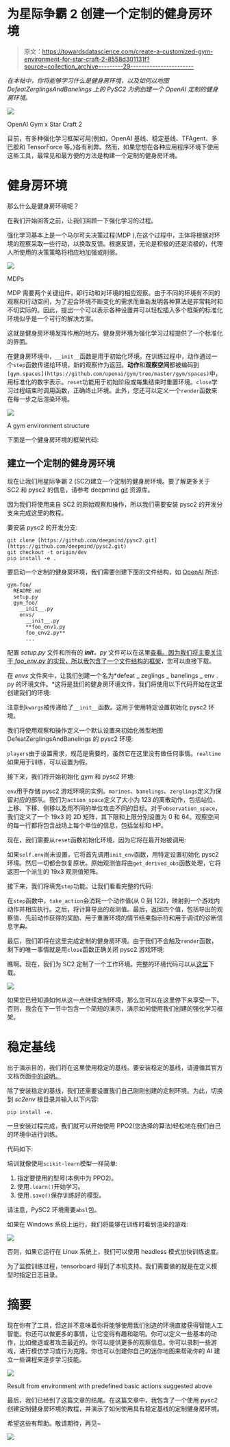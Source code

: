 # 为星际争霸 2 创建一个定制的健身房环境

> 原文：<https://towardsdatascience.com/create-a-customized-gym-environment-for-star-craft-2-8558d301131f?source=collection_archive---------29----------------------->

*在本帖中，你将能够学习什么是健身房环境，以及如何以地图 DefeatZerglingsAndBanelings 上的 PySC2 为例创建一个 OpenAI 定制的健身房环境。*

![](img/2bf02198e5c0cfde38509db760f4e4b4.png)

OpenAI Gym x Star Craft 2

目前，有多种强化学习框架可用(例如，OpenAI 基线、稳定基线、TFAgent、多巴胺和 TensorForce 等。)各有利弊。然而，如果您想在各种应用程序环境下使用这些工具，最常见和最方便的方法是构建一个定制的健身房环境。

# 健身房环境

那么什么是健身房环境呢？

在我们开始回答之前，让我们回顾一下强化学习的过程。

强化学习基本上是一个马尔可夫决策过程(MDP ),在这个过程中，主体将根据对环境的观察采取一些行动，以换取反馈。根据反馈，无论是积极的还是消极的，代理人所使用的决策策略将相应地加强或削弱。

![](img/46089d4ba6161c6e585a1d2e36af1497.png)

MDPs

MDP 需要两个关键组件，即行动和对环境的相应观察。由于不同的环境有不同的观察和行动空间，为了迎合环境不断变化的需求而重新发明各种算法是非常耗时和不切实际的。因此，提出一个可以表示各种设置并可以轻松插入多个框架的标准化环境似乎是一个可行的解决方案。

这就是健身房环境发挥作用的地方。健身房环境为强化学习过程提供了一个标准化的界面。

在健身房环境中，`__init__`函数是用于初始化环境。在训练过程中，动作通过一个`step`函数传递给环境，新的观察作为返回。**动作**和**观察空间**都被编码到`[gym.spaces](https://github.com/openai/gym/tree/master/gym/spaces)`中，用标准化的数字表示。`reset`功能用于初始阶段或每集结束时重置环境。`close`学习过程结束时调用函数，正确终止环境。此外，您还可以定义一个`render`函数来在每一步之后渲染环境。

![](img/7dbf526f235101f8e40cf75a38dc3e61.png)

A gym environment structure

下面是一个健身房环境的框架代码:

## 建立一个定制的健身房环境

现在让我们用星际争霸 2 (SC2)建立一个定制的健身房环境。要了解更多关于 SC2 和 pysc2 的信息，请参考 deepmind [git](https://github.com/deepmind/pysc2) 资源库。

因为我们将使用来自 SC2 的原始观察和操作，所以我们需要安装 pysc2 的开发分支来完成这里的教程。

要安装 pysc2 的开发分支:

```
git clone [https://github.com/deepmind/pysc2.git](https://github.com/deepmind/pysc2.git)
git checkout -t origin/dev
pip install -e .
```

要启动一个定制的健身房环境，我们需要创建下面的文件结构，如 [OpenAI](https://github.com/openai/gym/blob/master/docs/creating-environments.md) 所述:

```
gym-foo/
  README.md
  setup.py
  gym_foo/
    __init__.py
    envs/
      __init__.py
      **foo_env1.py
      foo_env2.py**
      ...
```

配置 *setup.py* 文件和所有的 *__init__。py* 文件可以在这里[查看。因为我们将主要关注于 *foo_env.py* 的实现，所以我包含了一个文件结构的](https://github.com/openai/gym/blob/master/docs/creating-environments.md)[框架](https://github.com/fyr91/gym-env-skeleton)，您可以直接下载。

在 *envs* 文件夹中，让我们创建一个名为*defeat _ zeglings _ banelings _ env . py 的环境文件。*这将是我们的健身房环境文件，我们将使用以下代码开始在这里创建我们的环境:

注意到`kwargs`被传递给了`__init__`函数。这用于使用特定设置初始化 pysc2 环境。

我们将使用观察和操作定义一个默认设置来初始化微型地图 DefeatZerglingsAndBanelings 的 pysc2 环境:

`players`由于设置需求，规范是需要的，虽然它在这里没有做任何事情。`realtime`如果用于训练，可以设置为假。

接下来，我们将开始初始化 gym 和 pysc2 环境:

`env`用于存储 pysc2 游戏环境的实例。`marines`、`banelings`、`zerglings`定义为保留对应的部队。我们为`action_space`定义了大小为 123 的离散动作，包括站位、上移、下移、侧移以及用不同的单位攻击不同的目标。对于`observation_space`，我们定义了一个 19x3 的 2D 矩阵，其下限和上限分别设置为 0 和 64。观察空间的每一行都将包含战场上每个单位的信息，包括坐标和 HP。

现在，我们需要从`reset`函数初始化环境，因为它将在最开始被调用:

如果`self.env`尚未设置，它将首先调用`init_env`函数，用特定设置初始化 pysc2 环境。然后一切都会恢复原状。原始观测值将由`get_derived_obs`函数处理，它将返回一个派生的 19x3 观测值矩阵。

接下来，我们将填充`step`功能。让我们看看完整的代码:

在`step`函数中，`take_action`会消耗一个动作值(从 0 到 122)，映射到一个游戏内动作并相应执行。之后，将计算导出的观测值。最后，返回四个值，包括导出的观察值、先前动作获得的奖励、用于重置环境的情节结束指示符和用于调试的诊断信息字典。

最后，我们即将在这里完成定制的健身房环境。由于我们不会触及`render`函数，剩下的唯一事情就是用`close`函数正确关闭 pysc2 游戏环境:

瞧啊。现在，我们为 SC2 定制了一个工作环境。完整的环境代码可以从[这里](https://github.com/fyr91/sc2env)下载。

![](img/b4db418f9392d7e80b48f1be61c90aac.png)

如果您已经知道如何从这一点继续定制环境，那么您可以在这里停下来享受一下。否则，我会在下一节中包含一个简短的演示，演示如何使用我们创建的强化学习框架。

# 稳定基线

出于演示目的，我们将在这里使用稳定的基线。要安装稳定的基线，请遵循其官方文档页面[中的说明。](https://stable-baselines.readthedocs.io/en/master/)

除了安装稳定的基线，我们还需要设置我们自己刚刚创建的定制环境。为此，切换到 *sc2env* 根目录并输入以下内容:

```
pip install -e. 
```

一旦安装过程完成，我们就可以开始使用 PPO2(您选择的算法)轻松地在我们自己的环境中进行训练。

代码如下:

培训就像使用`scikit-learn`模型一样简单:

1.  指定要使用的型号(本例中为 PPO2)。
2.  使用`.learn()`开始学习。
3.  使用`.save()`保存训练好的模型。

请注意，PySC2 环境需要`absl`包。

如果在 Windows 系统上运行，我们将能够在训练时看到渲染的游戏:

![](img/234d490bac8304043797ea3d1fd3dc54.png)

否则，如果它运行在 Linux 系统上，我们可以使用 headless 模式加快训练速度。

为了监控训练过程，tensorboard 得到了本机支持。我们需要做的就是在定义模型时指定日志目录。

# 摘要

现在你有了工具，但这并不意味着你将能够使用我们创造的环境直接获得智能人工智能。你还可以做更多的事情，让它变得有趣和聪明。你可以定义一些基本的动作，比如撤退或者攻击最近的。你可以提供更多的观察信息。你可以录制一些游戏，进行模仿学习或行为克隆。你也可以创建你自己的迷你地图来帮助你的 AI 建立一些课程来逐步学习技能。

![](img/71f59459b7d9346e34fde4ee18f8fbc6.png)

Result from environment with predefined basic actions suggested above

最后，我们已经到了这篇文章的结尾。在这篇文章中，我包含了一个使用 pysc2 创建定制健身房环境的教程，并演示了如何使用具有稳定基线的定制健身房环境。

希望这些有帮助。敬请期待，再见~

![](img/7549b92b28f970b8a0e5d85d455116ff.png)